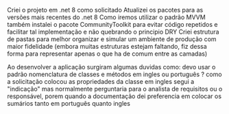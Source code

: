 Criei o projeto em .net 8 como solicitado
Atualizei os pacotes para as versões mais recentes do .net 8
Como iremos utilizar o padrão MVVM também instalei o pacote CommunityToolkit para evitar código repetidos e facilitar tal implementação e não quebrando o principio DRY
Criei estrutura de pastas para melhor organizar e simular um ambiente de produção com maior fidelidade (embora muitas estruturas estejam faltando, fiz dessa forma para representar apenas o que ha de comum entre as camadas)

Ao desenvolver a aplicação surgiram algumas duvidas como:
devo usar o padrão nomenclatura de classes e métodos em ingles ou português ? como a solicitação colocou as propriedades da classe em ingles segui a "indicação" mas normalmente perguntaria para o analista de requisitos ou o responsável, porem quando a documentação dei preferencia em colocar os sumários tanto em português quanto ingles
